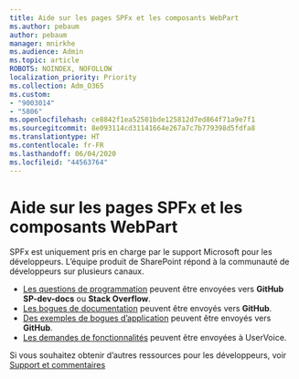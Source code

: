 ```yaml
---
title: Aide sur les pages SPFx et les composants WebPart
ms.author: pebaum
author: pebaum
manager: mnirkhe
ms.audience: Admin
ms.topic: article
ROBOTS: NOINDEX, NOFOLLOW
localization_priority: Priority
ms.collection: Adm_O365
ms.custom:
- "9003014"
- "5806"
ms.openlocfilehash: ce8842f1ea52501bde125812d7ed864f71a9e7f1
ms.sourcegitcommit: 8e093114cd31141664e267a7c7b779398d5fdfa8
ms.translationtype: HT
ms.contentlocale: fr-FR
ms.lasthandoff: 06/04/2020
ms.locfileid: "44563764"
---
```

# <a name="help-with-spfx-pages-and-web-parts"></a>Aide sur les pages SPFx et les composants WebPart

SPFx est uniquement pris en charge par le support Microsoft pour les développeurs. L’équipe produit de SharePoint répond à la communauté de développeurs sur plusieurs canaux.

- [Les questions de programmation](https://docs.microsoft.com/sharepoint/dev/support-feedback#programming-questions) peuvent être envoyées vers **GitHub SP-dev-docs** ou **Stack Overflow**.
- [Les bogues de documentation](https://docs.microsoft.com/sharepoint/dev/support-feedback#documentation-bugs) peuvent être envoyés vers **GitHub**.
- [Des exemples de bogues d’application](https://docs.microsoft.com/sharepoint/dev/support-feedback#sample-application-bugs) peuvent être envoyés vers **GitHub**.
- [Les demandes de fonctionnalités](https://docs.microsoft.com/sharepoint/dev/support-feedback#feature-requests) peuvent être envoyées à UserVoice.

Si vous souhaitez obtenir d’autres ressources pour les développeurs, voir [Support et commentaires](https://docs.microsoft.com/sharepoint/dev/support-feedback)